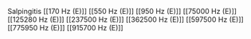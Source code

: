 Salpingitis
[[170 Hz (E)]]
[[550 Hz (E)]]
[[950 Hz (E)]]
[[75000 Hz (E)]]
[[125280 Hz (E)]]
[[237500 Hz (E)]]
[[362500 Hz (E)]]
[[597500 Hz (E)]]
[[775950 Hz (E)]]
[[915700 Hz (E)]]
